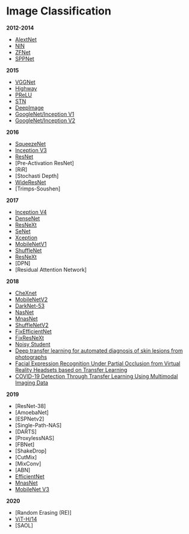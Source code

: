 # Image Classification 

**2012-2014**

- [AlextNet](/cv_paper/Review_AleXNet.md)
- [NIN](/cv_paper/)
- [ZFNet](/cv_paper/)
- [SPPNet](/cv_paper/)

**2015**

- [VGGNet](/cv_paper/Review_VGGNet.md) 
- [Highway](/cv_paper/)
- [PReLU](/cv_paper/)
- [STN](/cv_paper/)
- [DeepImage](/cv_paper/)
- [GoogleNet/Inception V1](/cv_paper/)
- [GoogleNet/Inception V2](/cv_paper/)

**2016**

- [SqueezeNet](/cv_paper/Review_SqueezeNet.md)
- [Inception V3]()
- [ResNet]()
- [Pre-Activation ResNet]
- [RiR]
- [Stochasti Depth]
- [WideResNet]()
- [Trimps-Soushen] 

**2017**

- [Inception V4]()
- [DenseNet](/cv_paper/Review_DenseNet.md)
- [ResNeXt](/cv_paper/)
- [SeNet](/cv_paper/Review_SeNet.md)
- [Xception](/cv_paper/)
- [MobileNetV1](/cv_paper/Review_MobileNet.md)
- [ShuffleNet](/cv_paper/)
- [ResNeXt]()
- [DPN]
- [Residual Attention Network] 

**2018**

- [CheXnet](/cv_paper/Review_CheXNet.md)
- [MobileNetV2](/cv_paper/Review_MobileNetV2.md)
- [DarkNet-53](/cv_paper/)
- [NasNet](https://arxiv.org/abs/1707.07012)
- [MnasNet](/cv_paper/)
- [ShuffleNetV2](/cv_paper/)
- [FixEfficientNet](/cv_paper/)
- [FixResNeXt ](/cv_paper/)
- [Noisy Student](/cv_paper/Review_NoisyStudent)
- [Deep transfer learning for automated diagnosis of skin lesions from photographs](https://arxiv.org/abs/2011.04475v3)
- [Facial Expression Recognition Under Partial Occlusion from Virtual Reality Headsets based on Transfer Learning](https://arxiv.org/pdf/2008.05563v1.pdf)
- [COVID-19 Detection Through Transfer Learning Using Multimodal Imaging Data](https://ieeexplore.ieee.org/stamp/stamp.jsp?tp=&arnumber=9167243)

**2019**

- [ResNet-38]
- [AmoebaNet]
- [ESPNetv2]
- [Single-Path-NAS]
- [DARTS]
- [ProxylessNAS]
- [FBNet]
- [ShakeDrop]
- [CutMix]
- [MixConv]
- [ABN]  
- [EfficientNet](/cv_paper/review_EfficientNet.md)
- [MnasNet](/cv_paper/)
- [MobileNet V3](/cv_paper/MobileNetV3.md)


**2020**


- [Random Erasing (RE)] 
- [ViT-H/14]()
- [SAOL] 


